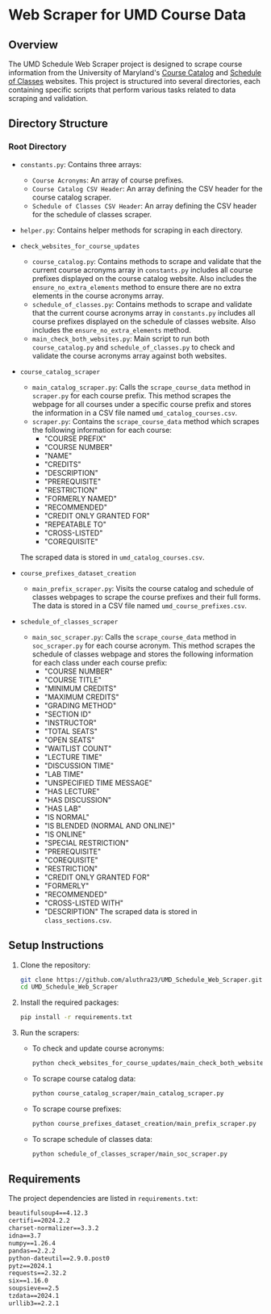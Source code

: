 # Web Scraper for UMD Course Data

## Overview
The UMD Schedule Web Scraper project is designed to scrape course information from the University of Maryland's [Course Catalog](https://academiccatalog.umd.edu/undergraduate/approved-courses/) and [Schedule of Classes](https://app.testudo.umd.edu/soc/) websites. This project is structured into several directories, each containing specific scripts that perform various tasks related to data scraping and validation.

## Directory Structure

### Root Directory
- `constants.py`: Contains three arrays:
  - `Course Acronyms`: An array of course prefixes.
  - `Course Catalog CSV Header`: An array defining the CSV header for the course catalog scraper.
  - `Schedule of Classes CSV Header`: An array defining the CSV header for the schedule of classes scraper.
- `helper.py`: Contains helper methods for scraping in each directory.

- `check_websites_for_course_updates`
  - `course_catalog.py`: Contains methods to scrape and validate that the current course acronyms array in `constants.py` includes all course prefixes displayed on the course catalog website. Also includes the `ensure_no_extra_elements` method to ensure there are no extra elements in the course acronyms array.
  - `schedule_of_classes.py`: Contains methods to scrape and validate that the current course acronyms array in `constants.py` includes all course prefixes displayed on the schedule of classes website. Also includes the `ensure_no_extra_elements` method.
  - `main_check_both_websites.py`: Main script to run both `course_catalog.py` and `schedule_of_classes.py` to check and validate the course acronyms array against both websites.

- `course_catalog_scraper`
  - `main_catalog_scraper.py`: Calls the `scrape_course_data` method in `scraper.py` for each course prefix. This method scrapes the webpage for all courses under a specific course prefix and stores the information in a CSV file named `umd_catalog_courses.csv`.
  - `scraper.py`: Contains the `scrape_course_data` method which scrapes the following information for each course:
    - "COURSE PREFIX"
    - "COURSE NUMBER"
    - "NAME"
    - "CREDITS"
    - "DESCRIPTION"
    - "PREREQUISITE"
    - "RESTRICTION"
    - "FORMERLY NAMED"
    - "RECOMMENDED"
    - "CREDIT ONLY GRANTED FOR"
    - "REPEATABLE TO"
    - "CROSS-LISTED"
    - "COREQUISITE"
    
  The scraped data is stored in `umd_catalog_courses.csv`.

- `course_prefixes_dataset_creation`
  - `main_prefix_scraper.py`: Visits the course catalog and schedule of classes webpages to scrape the course prefixes and their full forms. The data is stored in a CSV file named `umd_course_prefixes.csv`.

- `schedule_of_classes_scraper`
  - `main_soc_scraper.py`: Calls the `scrape_course_data` method in `soc_scraper.py` for each course acronym. This method scrapes the schedule of classes webpage and stores the following information for each class under each course prefix:
    - "COURSE NUMBER"
    - "COURSE TITLE"
    - "MINIMUM CREDITS"
    - "MAXIMUM CREDITS"
    - "GRADING METHOD"
    - "SECTION ID"
    - "INSTRUCTOR"
    - "TOTAL SEATS"
    - "OPEN SEATS"
    - "WAITLIST COUNT"
    - "LECTURE TIME"
    - "DISCUSSION TIME"
    - "LAB TIME"
    - "UNSPECIFIED TIME MESSAGE"
    - "HAS LECTURE"
    - "HAS DISCUSSION"
    - "HAS LAB"
    - "IS NORMAL"
    - "IS BLENDED (NORMAL AND ONLINE)"
    - "IS ONLINE"
    - "SPECIAL RESTRICTION"
    - "PREREQUISITE"
    - "COREQUISITE"
    - "RESTRICTION"
    - "CREDIT ONLY GRANTED FOR"
    - "FORMERLY"
    - "RECOMMENDED"
    - "CROSS-LISTED WITH"
    - "DESCRIPTION"
  The scraped data is stored in `class_sections.csv`.

## Setup Instructions
1. Clone the repository:
    ```sh
    git clone https://github.com/aluthra23/UMD_Schedule_Web_Scraper.git
    cd UMD_Schedule_Web_Scraper
    ```

2. Install the required packages:
    ```sh
    pip install -r requirements.txt
    ```

3. Run the scrapers:
    - To check and update course acronyms:
      ```sh
      python check_websites_for_course_updates/main_check_both_websites.py
      ```
    - To scrape course catalog data:
      ```sh
      python course_catalog_scraper/main_catalog_scraper.py
      ```
    - To scrape course prefixes:
      ```sh
      python course_prefixes_dataset_creation/main_prefix_scraper.py
      ```
    - To scrape schedule of classes data:
      ```sh
      python schedule_of_classes_scraper/main_soc_scraper.py
      ```

## Requirements
The project dependencies are listed in `requirements.txt`:

```txt
beautifulsoup4==4.12.3
certifi==2024.2.2
charset-normalizer==3.3.2
idna==3.7
numpy==1.26.4
pandas==2.2.2
python-dateutil==2.9.0.post0
pytz==2024.1
requests==2.32.2
six==1.16.0
soupsieve==2.5
tzdata==2024.1
urllib3==2.2.1
```
